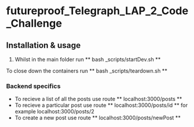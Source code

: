 # futureproof_Telegraph_LAP_2_Code_Challenge

## Installation & usage

1. Whilst in the main folder run ** bash _scripts/startDev.sh **



To close down the containers run ** bash _scripts/teardown.sh **



### Backend specifics

* To recieve a list of all the posts use route ** localhost:3000/posts **
* To recieve a particular post use route ** localhost:3000/posts/id ** for example localhost:3000/posts/2
* To create a new post use route ** localhost:3000/posts/newPost **